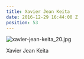 ```yaml
---
title: Xavier Jean Keita
date: 2016-12-29 16:44:00 Z
position: 53
---
```


![xavier-jean-keita_20.jpg](/uploads/xavier-jean-keita_20.jpg)

Xavier Jean Keita